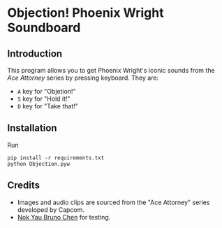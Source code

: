 # Objection! Phoenix Wright Soundboard
## Introduction
This program allows you to get Phoenix Wright's iconic sounds from the _Ace Attorney_ series by pressing keyboard.
They are:
+ `A` key for "Objetion!"
+ `S` key for "Hold it!"
+ `D` key for "Take that!"

## Installation
Run
```
pip install -r requirements.txt
python Objection.pyw
```

## Credits
+ Images and audio clips are sourced from the "Ace Attorney" series developed by Capcom.
+ [Nok Yau Bruno Chen](https://github.com/BChen233) for testing.

